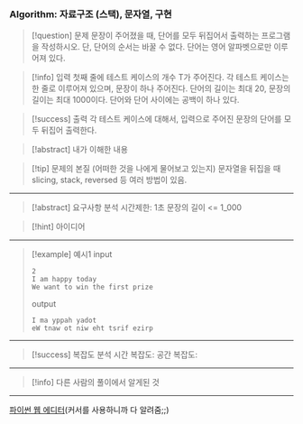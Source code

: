 ### Algorithm: 자료구조 (스택), 문자열, 구현

> [!question] 문제
> 문장이 주어졌을 때, 단어를 모두 뒤집어서 출력하는 프로그램을 작성하시오. 단, 단어의 순서는 바꿀 수 없다. 단어는 영어 알파벳으로만 이루어져 있다.

> [!info] 입력
> 첫째 줄에 테스트 케이스의 개수 T가 주어진다. 각 테스트 케이스는 한 줄로 이루어져 있으며, 문장이 하나 주어진다. 단어의 길이는 최대 20, 문장의 길이는 최대 1000이다. 단어와 단어 사이에는 공백이 하나 있다.

> [!success] 출력
> 각 테스트 케이스에 대해서, 입력으로 주어진 문장의 단어를 모두 뒤집어 출력한다.

> [!abstract] 내가 이해한 내용

> [!tip] 문제의 본질 (어떠한 것을 나에게 물어보고 있는지)
> 문자열을 뒤집을 때 slicing, stack, reversed 등 여러 방법이 있음.

---

> [!abstract] 요구사항 분석
> 시간제한: 1초
> 문장의 길이 <= 1_000

> [!hint] 아이디어

---

> [!example] 예시1
> input
>
> ```
> 2
> I am happy today
> We want to win the first prize
> ```
>
> output
>
> ```
> I ma yppah yadot
> eW tnaw ot niw eht tsrif ezirp
> ```

---

> [!success] 복잡도 분석
> 시간 복잡도:
> 공간 복잡도:

---

> [!info] 다른 사람의 풀이에서 알게된 것

---

[파이썬 웹 에디터](https://www.online-python.com/)(커서를 사용하니까 다 알려줌;;)
